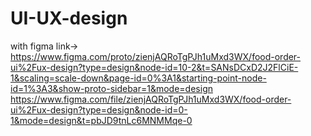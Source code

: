 # UI-UX-design
with figma
link-> [https://www.figma.com/proto/zienjAQRoTgPJh1uMxd3WX/food-order-ui%2Fux-design?type=design&node-id=10-2&t=SANsDCxD2J2FlCiE-1&scaling=scale-down&page-id=0%3A1&starting-point-node-id=1%3A3&show-proto-sidebar=1&mode=design
](https://www.figma.com/file/zienjAQRoTgPJh1uMxd3WX/food-order-ui%2Fux-design?type=design&node-id=0-1&mode=design&t=pbJD9tnLc6MNMMqe-0)https://www.figma.com/file/zienjAQRoTgPJh1uMxd3WX/food-order-ui%2Fux-design?type=design&node-id=0-1&mode=design&t=pbJD9tnLc6MNMMqe-0
